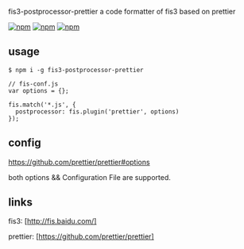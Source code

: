 fis3-postprocessor-prettier
a code formatter of fis3 based on prettier

[![npm](https://img.shields.io/npm/v/fis3-postprocessor-prettier.svg?style=flat-square)](https://www.npmjs.com/package/fis3-postprocessor-prettier) 
[![npm](https://img.shields.io/npm/dt/fis3-postprocessor-prettier.svg?style=flat-square)](https://www.npmjs.com/package/fis3-postprocessor-prettier) 
[![npm](https://img.shields.io/npm/dm/fis3-postprocessor-prettier.svg?style=flat-square)](https://www.npmjs.com/package/fis3-postprocessor-prettier)

## usage

    $ npm i -g fis3-postprocessor-prettier

```
// fis-conf.js
var options = {};

fis.match('*.js', {
  postprocessor: fis.plugin('prettier', options)
});
```

## config 
https://github.com/prettier/prettier#options

both options && Configuration File are supported.

## links
fis3: [http://fis.baidu.com/]

prettier: [https://github.com/prettier/prettier]
